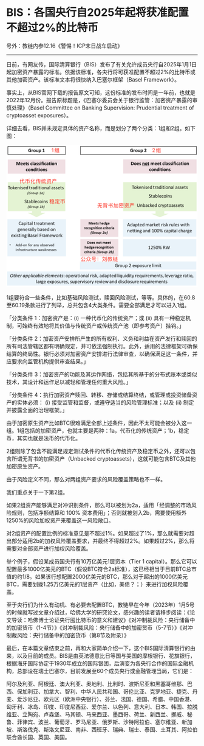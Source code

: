 # BIS：各国央行自2025年起将获准配置不超过2%的比特币

号外：教链内参12.16《警惕！ICP末日战车启动》

* * *

日前，有网友传，国际清算银行（BIS）发布了有关允许成员央行自2025年1月1日起加密资产暴露的标准。依据该标准，各央行将可获准配置不超过2%的比特币或其他加密资产。该标准文本将很快纳入巴塞尔框架（Basel Framework）。

事实上，从BIS官网下载的报告原文可知，这份标准的发布时间是一年前，也就是2022年12月份。报告原标题是，《巴塞尔委员会关于银行监管：加密资产暴露的审慎处理》（Basel Committee on Banking Supervision: Prudential treatment of cryptoasset exposures）。

详细去看，BIS并未规定具体的资产名称，而是划分了两个分类：1组和2组。如下图：

![](2023-12-17-A01.png)

1组要符合一些条件，比如基础风险测试，赎回风险测试，等等。具体的，在60.8至60.19条款进行了列举，总共包含4大类条件。需要全部满足才可以进入1组。

「分类条件 1：加密资产是：(i) 一种代币化的传统资产；或 (ii) 具有一种稳定机制，可始终有效地将其价值与传统资产或传统资产池（即参考资产）挂钩。」

「分类条件 2：加密资产安排所产生的所有权利、义务和利益在资产发行和赎回的所有司法管辖区都有明确规定，并可依法强制执行。此外，适用的法律框架可确保结算的终局性。银行必须对加密资产安排进行法律审查，以确保满足这一条件，并应要求向监管机构提供审查结果。」

「分类条件 3：加密资产的功能及其运作网络，包括其所基于的分布式账本或类似技术，其设计和运作足以减轻和管理任何重大风险。」

「分类条件 4：执行加密资产赎回、转移、存储或结算终结，或管理或投资储备资产的实体必须： (i) 接受监管和监督，或遵守适当的风险管理标准；以及 (ii) 制定并披露全面的治理框架。」

由于加密原生资产比如BTC很难满足全部上述条件，因此不太可能会被分入这一组。1组包括的加密资产，也就主要是两种：1a，代币化的传统资产；1b，稳定币，其实也就是法币的代币化。

2组则除了包含不能满足规定测试条件的代币化传统资产及稳定币之外，还可以包含所谓无背书的加密资产（Unbacked cryptoassets），这就可能包含BTC及其他加密原生资产。

由于风险定义不同，那么对两组资产要求的风险覆盖策略也不一样。

我们重点关于一下第2组。

如果2组资产能够满足对冲识别条件，那么可以被划为2a，适用「经调整的市场风险规则，包括净额结算和 100% 资本费用」；否则就被划入2b，需要使用额外1250%的风险加权资产来覆盖这一风险敞口。

对2组资产的配置比例的标准意见是不超过1%。如果超过了1%，那么就需要对超出部分适用2b的加权风险覆盖要求，并最终不得超过2%。如果超过2%，那么将需要对全部资产进行加权风险覆盖。

举个例子，假设某成员国央行有10万亿美元1层资本（Tier 1 capital）。那么它可以配置最多1000亿美元的BTC（假设BTC符合2a标准），这已经相当于目前BTC总市值的约1/8。如果该行想配置2000亿美元的BTC，那么对于超出的1000亿美元BTC，需要划拨1.25万亿美元的1层资产（比如，美债？；）来进行加权风险覆盖。

至于央行们为什么有动机、有必要去配置BTC，教链早在今年（2023年）1月5号的时候就写过文章介绍过，哈佛大学的研究论文，感兴趣的读者请移步阅读：《论文导读：哈佛博士论证央行囤比特币的意义和建议》《对冲制裁风险：央行储备中的加密货币（1-4节）》《对冲制裁风险：央行储备中的加密货币（5-7节）》《对冲制裁风险：央行储备中的加密货币（第8节及附录）》

最后，在本篇文章结束之前，再和大家简单介绍一下，这个BIS国际清算银行的由来，以及目前的成员。BIS是由英法德意比日等国与美国的摩根银行、花旗银行，根据海牙国际协定于1930年成立的国际银团，后演变为各央行合作的国际金融机构，总部设在瑞士巴塞尔，目前发展至60个成员央行或金融管理当局，它们是：

阿尔及利亚、阿根廷、澳大利亚、奥地利、比利时、波斯尼亚和黑塞哥维那、巴西、保加利亚、加拿大、智利、中华人民共和国、哥伦比亚、克罗地亚、捷克、丹麦、爱沙尼亚、欧元区（欧洲中央银行）、芬兰、法国、德国、希腊、中国香港、匈牙利、冰岛、印度、印度尼西亚、爱尔兰、以色列、意大利、日本、韩国、拉脱维亚、立陶宛、卢森堡、马其顿、马来西亚、墨西哥、荷兰、新西兰、挪威、秘鲁、菲律宾、波兰、葡萄牙、罗马尼亚、俄罗斯、沙特阿拉伯、塞尔维亚、新加坡、斯洛伐克、斯洛文尼亚、南非、西班牙、瑞典、瑞士、泰国、土耳其、阿拉伯联合酋长国、英国、美国。

